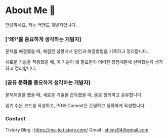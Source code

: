 # About Me 👋
안녕하세요, 저는 백엔드 개발자입니다. 


### **['왜?'를 중요하게 생각하는 개발자]**


문제를 해결했을 때, 해결한 상황에서 원인과 해결방법을 기록하고 정리합니다.

새로운 기술을 적용했을 때, 이 기술이 왜 필요한지 어떠한 장점때문에 선택했는지 생각하고 정리합니다.



### **[공유 문화를 중요하게 생각하는 개발자]**


문제해결을 했을 때, 새로운 기술을 습득했을 때, 글로 정리하고 공유합니다.

읽기 쉬운 코드를 작성하고, PR과 Commit은 간결하고 정확하게 작성합니다.




### **Contact**
Tistory Blog : https://ma-to.tistory.com/
Gmail : shims94@gmail.com

